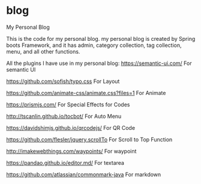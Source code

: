# blog
My Personal Blog

This is the code for my personal blog. my personal blog is created by Spring boots Framework, and it has admin, category collection, tag collection, menu, and all other functions. 

All the plugins I have use in my personal blog: 
https://semantic-ui.com/                                        For semantic UI

https://github.com/sofish/typo.css                              For Layout

https://github.com/animate-css/animate.css?files=1              For Animate

https://prismjs.com/                                            For Special Effects for Codes

http://tscanlin.github.io/tocbot/                               For Auto Menu

https://davidshimjs.github.io/qrcodejs/                         For QR Code

https://github.com/flesler/jquery.scrollTo                      For Scroll to Top Function

http://imakewebthings.com/waypoints/                            For waypoint

https://pandao.github.io/editor.md/                             For textarea

https://github.com/atlassian/commonmark-java                    For markdown
